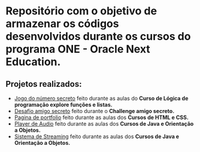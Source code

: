
<h1>Repositório com o objetivo de armazenar os códigos desenvolvidos durante os cursos do programa ONE - Oracle Next Education. </h1>


<h2>Projetos realizados:</h2>


- [Jogo do número secreto](https://jogodonumerosecreto-six-rouge.vercel.app/) feito durante as aulas do <b>Curso de Lógica de programação explore funções e listas.</b>
- [Desafio amigo secreto](https://camlopes.github.io/challenge_amigo_secreto/) feito durante o <b>Challenge amigo secreto.</b>
- [Pagina de portfolio](https://portfolio-liard-zeta-53.vercel.app/) feito durante as aulas dos <b>Cursos de HTML e CSS.</b>
- [Player de Audio](https://github.com/camlopes/alura-one/tree/Fase_3/Cursos%20de%20Java%20e%20Orienta%C3%A7%C3%A3o%20a%20Objetos/AudioPlayer) feito durante as aulas dos <b>Cursos de Java e Orientação a Objetos.</b>
- [Sistema de Streaming](https://github.com/camlopes/alura-one/tree/Fase_3/Cursos%20de%20Java%20e%20Orienta%C3%A7%C3%A3o%20a%20Objetos/ScreenMatch) feito durante as aulas dos <b>Cursos de Java e Orientação a Objetos.</b>
